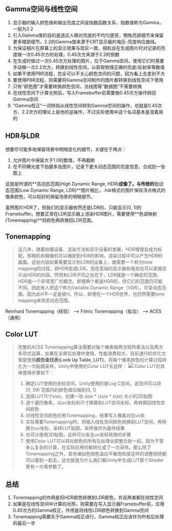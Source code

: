 ## Gamma空间与线性空间

1. 显示器的输入颜色值和输出亮度之间呈指数函数关系，指数值称为Gamma，一般为2.2
2. 引入Gamma值的目的是适应人眼对亮度的不均匀感受，牺牲亮部细节来保留更多暗部细节。2.2的Gamma值来源于CRT显示器的电压-亮度响应曲线。
3. 为保证相片在屏幕上的显示效果与现实一致，相机会在生成图片时对记录的亮度做一次0.45次方的处理，0.45次方来源于2.2的倒数
4. 在生成时做过一次0.45次方处理的图片，位于Gamma空间，使用它们时需要手动做一次2.2次方，转换到线性空间，以获取物理正确的亮度/反射率等数值
5. 如果不使用PBR流程，完全可以不关心颜色空间的问题，因为看上去差别不大
6. 要使用PBR流程，则需要将Gamma空间制作的图片都转换到线性空间下使用
7. 只有“颜色图”才需要转换颜色空间，法线图等“数据图”不需要转换
8. 在线性空间下计算光照后，写入Framebuffer前需要做0.45次方操作转回Gamma空间
9. “Gamma校正”一词特指从线性空间转到Gamma空间的操作，也就是0.45次方，2.2次方的理论上是他的逆操作，不过实际使用中这个名词基本是混着用的

## HDR与LDR
想要尽可能多地保留场景中明暗变化的细节，关键在于两点：

1. 允许图片中保留大于1.0的数值，不再截断
2. 在不同曝光度下拍摄多张图片，记录下更大动态范围的亮度信息，合成到一张图上

这就是所谓的**高动态范围(High Dynamic Range, HDR)**成像了。与传统的**低动态范围(Low Dynamic Range, LDR)**图片相比，.hdr格式的图片保存浮点格式的像素颜色，可以较好的保留场景的明暗细节。

虽然图片HDR了，但我们的显示器依然还是LDR的，只能显示[0, 1]的Framebuffer。想要正常在LDR显示器上渲染HDR图片，需要使用**色调映射(Tonemapping)**将颜色再转换回LDR范围。

## Tonemapping

> 这几年，随着拍摄设备、渲染方法和显示设备的发展，HDR慢慢会成为标配。照相机和摄像机可以捕捉到HDR的影响，渲染过程中可以产生HDR的画面。这些内容如果需要显示到LDR的设备上，就需要一个称为tone mapping的过程，把HDR变成LDR。现在高端的显示器和电视也可以直接显示出HDR的内容。然而和LDR不同之处在于，LDR就是一个确定的范围，HDR是一个非常宽广的概念。即便两个都是HDR的，但它们的范围仍可能不同。因此有人把这个称为Variable Dynamic Range（VDR），可变动态范围，因为此H不一定是彼H。所以，即便在一个HDR世界，也仍然需要tone mapping来改变动态范围。

Reinhard Tonemapping（经验） —> Filmic Tonemapping（拟合） —> ACES（通用）

## Color LUT

> 完整的ACES Tonemapping算法需要对每个像素做两次矩阵乘法以及两次多项式运算，如果在全屏后处理中使用，性能浪费较大。目前通行的优化方案是使用**颜色查找表(Look Up Table, LUT)**，将每个像素颜色的计算过程转化为一次贴图采样。Unity中使用的Color LUT长这样：
> ![](https://pic4.zhimg.com/80/v2-d92cd0f0a0c1fb04604adbf15be50b6f_1440w.webp)
> Color LUT的具体使用步骤如下：
> 1. 确定LUT使用的坐标空间，Unity使用的是Log C空间，该空间可以将[0, 59) 范围内的颜色值压缩到[0, 1]
> 2. 选择LUT尺寸size，创建一张 size * (size * size) 大小的2D贴图
> 3. 逐个遍历像素，以uv坐标和尺寸换算到LUT空间坐标，再转换回线性空间颜色
> 4. 对线性空间颜色应用Tonemapping，结果写入像素对应uv处
> 5. 实际需要Tonemapping时，将输入线性空间颜色转换到LUT空间，再转换为uv坐标，采样LUT贴图，采样值作为最终结果
> 6. 也可以使用3D贴图，这样可以省去uv坐标转换的步骤
> 7. 使用Color LUT可以将对颜色的所有后处理全部整合到一起，因为不管多么复杂的计算，在实际应用时都转化成了一次采样。那么除了Tonemapping之外，其他诸如色相色温白平衡饱和度这样的调整统统都可以塞到一起去，这也就是为什么我们看Unity中生成LUT那个Shader里有一大堆参数了。

## 总结

1. Tonemapping的作用是将HDR颜色转换到LDR颜色，并且两者都在线性空间
2. 如果是在线性空间中计算的光照，则需要在写入显示器Framebuffer前，应用0.45次方的Gamma校正，作用是将线性LDR颜色转换到Gamma空间
3. Tonemapping需要先于Gamma校正进行，Gamma校正应该作为所有后处理的最后一步